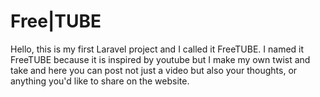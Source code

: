 # Free|TUBE

Hello, this is my first Laravel project and I called it FreeTUBE. I named it FreeTUBE because it is inspired by youtube but I make my own twist and take and here you can post not just a video but also your thoughts, or anything you'd like to share on the website.